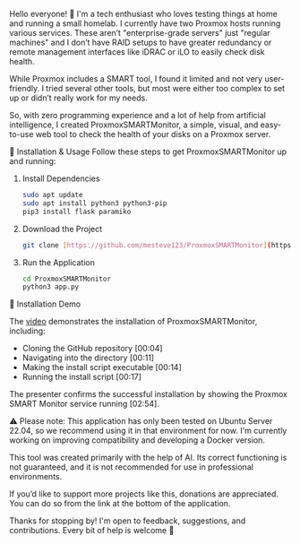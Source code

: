 Hello everyone! 👋 I'm a tech enthusiast who loves testing things at home and running a small homelab. I currently have two Proxmox hosts running various services. These aren’t "enterprise-grade servers" just "regular machines" and I don’t have RAID setups to have greater redundancy or remote management interfaces like iDRAC or iLO to easily check disk health.

While Proxmox includes a SMART tool, I found it limited and not very user-friendly. I tried several other tools, but most were either too complex to set up or didn’t really work for my needs.

So, with zero programming experience and a lot of help from artificial intelligence, I created ProxmoxSMARTMonitor, a simple, visual, and easy-to-use web tool to check the health of your disks on a Proxmox server.

🚀 Installation & Usage
Follow these steps to get ProxmoxSMARTMonitor up and running:

1.  Install Dependencies

    ```bash
    sudo apt update
    sudo apt install python3 python3-pip
    pip3 install flask paramiko
    ```
2.  Download the Project

    ```bash
    git clone [https://github.com/mesteve123/ProxmoxSMARTMonitor](https://github.com/mesteve123/ProxmoxSMARTMonitor)
    ```
3.  Run the Application

    ```bash
    cd ProxmoxSMARTMonitor
    python3 app.py
    ```

🎥 Installation Demo

The [video](https://youtu.be/daRtsYX6keY) demonstrates the installation of ProxmoxSMARTMonitor, including:

* Cloning the GitHub repository [00:04]
* Navigating into the directory [00:11]
* Making the install script executable [00:14]
* Running the install script [00:17]

The presenter confirms the successful installation by showing the Proxmox SMART Monitor service running [02:54].

⚠️ Please note:
This application has only been tested on Ubuntu Server 22.04, so we recommend using it in that environment for now. I'm currently working on improving compatibility and developing a Docker version.

This tool was created primarily with the help of AI. Its correct functioning is not guaranteed, and it is not recommended for use in professional environments.

If you’d like to support more projects like this, donations are appreciated. You can do so from the link at the bottom of the application.

Thanks for stopping by! I'm open to feedback, suggestions, and contributions. Every bit of help is welcome 🙌
